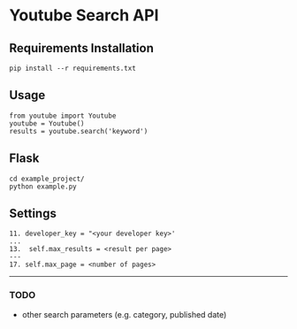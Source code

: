 # Youtube Search API #
## Requirements Installation

    pip install --r requirements.txt

## Usage ##
    from youtube import Youtube
    youtube = Youtube()
    results = youtube.search('keyword')

## Flask
    cd example_project/
    python example.py

## Settings ##

    11. developer_key = "<your developer key>'
    ...
    13.  self.max_results = <result per page>
    ---
    17. self.max_page = <number of pages>

----------


### TODO ###
- other search parameters (e.g. category, published date)
